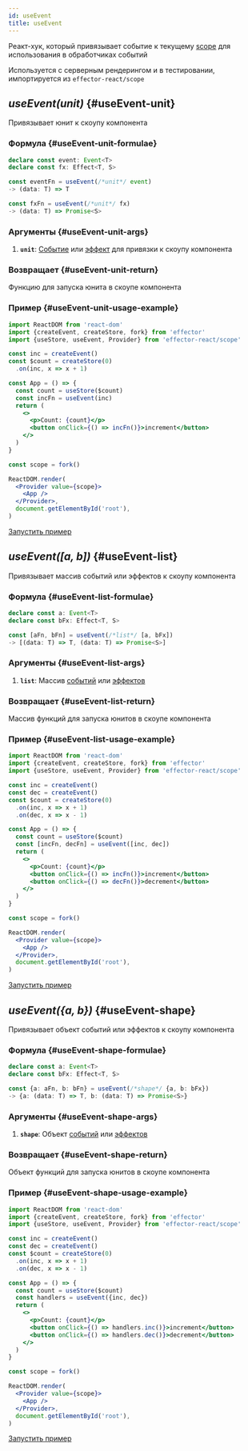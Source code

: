 ```yaml
---
id: useEvent
title: useEvent
---
```


Реакт-хук, который привязывает событие к текущему [scope](../effector/Scope.md) для использования в обработчиках событий

Используется с серверным рендерингом и в тестировании, импортируется из `effector-react/scope`

## _useEvent(unit)_ {#useEvent-unit}

Привязывает юнит к скоупу компонента

### Формула {#useEvent-unit-formulae}

```ts
declare const event: Event<T>
declare const fx: Effect<T, S>

const eventFn = useEvent(/*unit*/ event)
-> (data: T) => T

const fxFn = useEvent(/*unit*/ fx)
-> (data: T) => Promise<S>
```

### Аргументы {#useEvent-unit-args}

1. **`unit`**: [Событие](../effector/Event.md) или [эффект](../effector/Effect.md) для привязки к скоупу компонента

### Возвращает {#useEvent-unit-return}

Функцию для запуска юнита в скоупе компонента

### Пример {#useEvent-unit-usage-example}

```jsx
import ReactDOM from 'react-dom'
import {createEvent, createStore, fork} from 'effector'
import {useStore, useEvent, Provider} from 'effector-react/scope'

const inc = createEvent()
const $count = createStore(0)
  .on(inc, x => x + 1)

const App = () => {
  const count = useStore($count)
  const incFn = useEvent(inc)
  return (
    <>
      <p>Count: {count}</p>
      <button onClick={() => incFn()}>increment</button>
    </>
  )
}

const scope = fork()

ReactDOM.render(
  <Provider value={scope}>
    <App />
  </Provider>,
  document.getElementById('root'),
)
```

[Запустить пример](https://share.effector.dev/GyiJvLdo)

## _useEvent([a, b])_ {#useEvent-list}

Привязывает массив событий или эффектов к скоупу компонента

### Формула {#useEvent-list-formulae}

```ts
declare const a: Event<T>
declare const bFx: Effect<T, S>

const [aFn, bFn] = useEvent(/*list*/ [a, bFx])
-> [(data: T) => T, (data: T) => Promise<S>]
```

### Аргументы {#useEvent-list-args}

1. **`list`**: Массив [событий](../effector/Event.md) или [эффектов](../effector/Effect.md)

### Возвращает {#useEvent-list-return}

Массив функций для запуска юнитов в скоупе компонента

### Пример {#useEvent-list-usage-example}

```jsx
import ReactDOM from 'react-dom'
import {createEvent, createStore, fork} from 'effector'
import {useStore, useEvent, Provider} from 'effector-react/scope'

const inc = createEvent()
const dec = createEvent()
const $count = createStore(0)
  .on(inc, x => x + 1)
  .on(dec, x => x - 1)

const App = () => {
  const count = useStore($count)
  const [incFn, decFn] = useEvent([inc, dec])
  return (
    <>
      <p>Count: {count}</p>
      <button onClick={() => incFn()}>increment</button>
      <button onClick={() => decFn()}>decrement</button>
    </>
  )
}

const scope = fork()

ReactDOM.render(
  <Provider value={scope}>
    <App />
  </Provider>,
  document.getElementById('root'),
)
```

[Запустить пример](https://share.effector.dev/tskNc0Pt)

## _useEvent({a, b})_ {#useEvent-shape}

Привязывает объект событий или эффектов к скоупу компонента

### Формула {#useEvent-shape-formulae}

```ts
declare const a: Event<T>
declare const bFx: Effect<T, S>

const {a: aFn, b: bFn} = useEvent(/*shape*/ {a, b: bFx})
-> {a: (data: T) => T, b: (data: T) => Promise<S>}
```

### Аргументы {#useEvent-shape-args}

1. **`shape`**: Объект [событий](../effector/Event.md) или [эффектов](../effector/Effect.md)

### Возвращает {#useEvent-shape-return}

Объект функций для запуска юнитов в скоупе компонента

### Пример {#useEvent-shape-usage-example}

```jsx
import ReactDOM from 'react-dom'
import {createEvent, createStore, fork} from 'effector'
import {useStore, useEvent, Provider} from 'effector-react/scope'

const inc = createEvent()
const dec = createEvent()
const $count = createStore(0)
  .on(inc, x => x + 1)
  .on(dec, x => x - 1)

const App = () => {
  const count = useStore($count)
  const handlers = useEvent({inc, dec})
  return (
    <>
      <p>Count: {count}</p>
      <button onClick={() => handlers.inc()}>increment</button>
      <button onClick={() => handlers.dec()}>decrement</button>
    </>
  )
}

const scope = fork()

ReactDOM.render(
  <Provider value={scope}>
    <App />
  </Provider>,
  document.getElementById('root'),
)
```

[Запустить пример](https://share.effector.dev/ulRZefVW)
